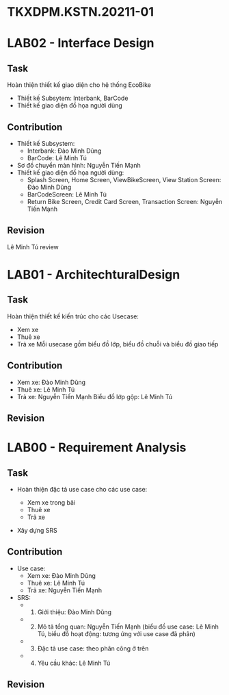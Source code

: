 # TKXDPM.KSTN.20211-01
# LAB02 - Interface Design

## Task
Hoàn thiện thiết kế giao diện cho hệ thống EcoBike
- Thiết kế Subsytem: Interbank, BarCode
- Thiết kế giao diện đồ họa người dùng
## Contribution
- Thiết kế Subsystem:
  + Interbank: Đào Minh Dũng
  + BarCode: Lê Minh Tú
- Sơ đồ chuyển màn hình: Nguyễn Tiến Mạnh
- Thiết kế giao diện đồ họa người dùng:
  + Splash Screen, Home Screen, ViewBikeScreen, View Station Screen: Đào Minh Dũng
  + BarCodeScreen: Lê Minh Tú
  + Return Bike Screen, Credit Card Screen, Transaction Screen: Nguyễn Tiến Mạnh
## Revision
Lê Minh Tú review


# LAB01 - ArchitechturalDesign
## Task
Hoàn thiện thiết kế kiến trúc cho các Usecase:
- Xem xe
- Thuê xe
- Trả xe
Mỗi usecase gồm biểu đồ lớp, biểu đồ chuỗi và biểu đồ giao tiếp

## Contribution
- Xem xe: Đào Minh Dũng
- Thuê xe: Lê Minh Tú
- Trả xe: Nguyễn Tiến Mạnh
Biểu đồ lớp gộp: Lê Minh Tú

## Revision

# LAB00 - Requirement Analysis
## Task
- Hoàn thiện đặc tả use case cho các use case: 
  + Xem xe trong bãi
  + Thuê xe
  + Trả xe

- Xây dựng SRS

## Contribution
- Use case:
  + Xem xe: Đào Minh Dũng
  + Thuê xe: Lê Minh Tú
  + Trả xe: Nguyễn Tiến Mạnh
- SRS:
  + 1. Giới thiệu: Đào Minh Dũng
  + 2. Mô tả tổng quan: Nguyễn Tiến Mạnh 
(biểu đồ use case: Lê Minh Tú, biểu đồ hoạt động: tương ứng với use case đã phân)
  + 3. Đặc tả use case: theo phân công ở trên
  + 4. Yêu cầu khác: Lê Minh Tú

## Revision
